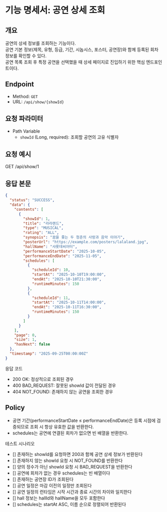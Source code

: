 # 기능 명세서: 공연 상세 조회

## 개요

공연의 상세 정보를 조회하는 기능이다.  
공연 기본 정보(제목, 유형, 등급, 기간, 시놉시스, 포스터, 공연장)와 함께 등록된 회차 정보를 확인할 수 있다.  
공연 목록 조회 후 특정 공연을 선택했을 때 상세 페이지로 진입하기 위한 핵심 엔드포인트이다.

## Endpoint

- Method: `GET`
- URL: `/api/show/{showId}`

## 요청 파라미터

- Path Variable
    - `showId` (Long, required): 조회할 공연의 고유 식별자

## 요청 예시

GET /api/show/1

## 응답 본문

```json
{
  "status": "SUCCESS",
  "data": {
    "contents": [
      {
        "showId": 1,
        "title": "라라랜드",
        "type": "MUSICAL",
        "rating": "ALL",
        "synopsis": "꿈을 좇는 두 청춘의 사랑과 음악 이야기",
        "posterUrl": "https://example.com/posters/lalaland.jpg",
        "hallName": "샤롯데씨어터",
        "performanceStartDate": "2025-10-05",
        "performanceEndDate": "2025-11-05",
        "schedules": [
          {
            "scheduleId": 10,
            "startAt": "2025-10-10T19:00:00",
            "endAt": "2025-10-10T21:30:00",
            "runtimeMinutes": 150
          },
          {
            "scheduleId": 11,
            "startAt": "2025-10-11T14:00:00",
            "endAt": "2025-10-11T16:30:00",
            "runtimeMinutes": 150
          }
        ]
      }
    ],
    "page": 0,
    "size": 1,
    "hasNext": false
  },
  "timestamp": "2025-09-25T00:00:00Z"
}
```

응답 코드

- 200 OK: 정상적으로 조회된 경우
- 400 BAD_REQUEST: 잘못된 showId 값이 전달된 경우
- 404 NOT_FOUND: 존재하지 않는 공연을 조회한 경우

## Policy

- 공연 기간(performanceStartDate ≤ performanceEndDate)은 등록 시점에 검증되므로 조회 시 항상 유효한 값을 반환한다.
- schedules는 공연에 연결된 회차가 없으면 빈 배열을 반환한다.

테스트 시나리오

- [] 존재하는 showId를 요청하면 200과 함께 공연 상세 정보가 반환된다
- [] 존재하지 않는 showId 요청 시 NOT_FOUND를 반환한다
- [] 양의 정수가 아닌 showId 요청 시 BAD_REQUEST을 반환한다
- [] 공연에 회차가 없는 경우 schedules는 빈 배열이다
- [] 존재하는 공연장 ID가 조회된다
- [] 공연 일정은 마감 이전의 일정만 조회된다
- [] 공연 일정의 런타임은 시작 시간과 종료 시간의 차이와 일치한다
- [] hall 정보는 hallId와 hallName을 모두 포함한다
- [] schedules는 startAt ASC, 이름 순으로 정렬되어 반환된다
